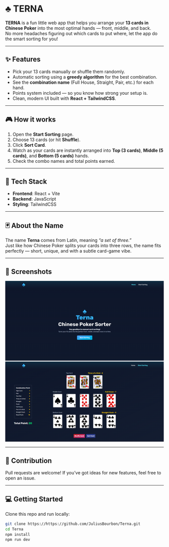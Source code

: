 # ♣ TERNA

**TERNA** is a fun little web app that helps you arrange your **13 cards in Chinese Poker** into the most optimal hands — front, middle, and back.  
No more headaches figuring out which cards to put where, let the app do the smart sorting for you!

---

## ✨ Features
- Pick your 13 cards manually or shuffle them randomly.
- Automatic sorting using a **greedy algorithm** for the best combination.
- See the **combination name** (Full House, Straight, Pair, etc.) for each hand.
- Points system included — so you know how strong your setup is.
- Clean, modern UI built with **React + TailwindCSS**.

---

## 🎮 How it works
1. Open the **Start Sorting** page.  
2. Choose 13 cards (or hit **Shuffle**).  
3. Click **Sort Card**.  
4. Watch as your cards are instantly arranged into **Top (3 cards)**, **Middle (5 cards)**, and **Bottom (5 cards)** hands.  
5. Check the combo names and total points earned.

---

## 🚀 Tech Stack
- **Frontend**: React + Vite  
- **Backend**: JavaScript
- **Styling**: TailwindCSS  

---

## 🃏 About the Name
The name **Terna** comes from Latin, meaning *“a set of three.”*  
Just like how Chinese Poker splits your cards into three rows, the name fits perfectly — short, unique, and with a subtle card-game vibe.

---

## 📸 Screenshots
![Homepage Screenshot](./src/assets/homeImg.png)
![Start Sorting Screenshot](./src/assets/startSortingImg.png)

---

## 🤝 Contribution
Pull requests are welcome! If you’ve got ideas for new features, feel free to open an issue.

---

## 💻 Getting Started
Clone this repo and run locally:
```bash
git clone https://https://github.com/JuliusBourbon/Terna.git
cd Terna
npm install
npm run dev



